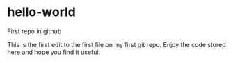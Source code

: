 # hello-world
First repo in github

This is the first edit to the first file on my first git repo. 
Enjoy the code stored here and hope you find it useful.

